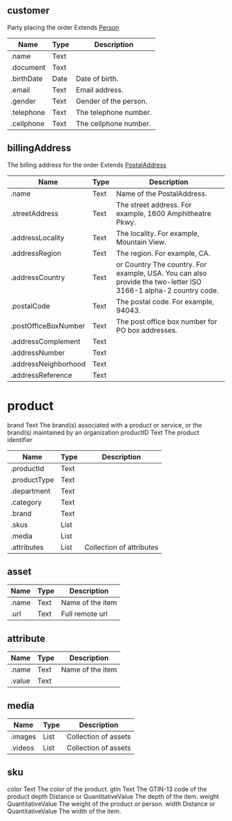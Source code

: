 


## customer

Party placing the order
Extends [Person](https://developers.google.com/schemas/reference/types/Person)

Name | Type | Description
-----|---------|------------------------------------------------------
.name |Text|
.document|Text|
.birthDate|Date|Date of birth.
.email |Text|	Email address.
.gender|Text|Gender of the person.
.telephone|Text|The telephone number.
.cellphone|Text|The cellphone number.

## billingAddress

The billing address for the order
Extends [PostalAddress](https://developers.google.com/schemas/reference/types/PostalAddress)


Name | Type | Description
-----|---------|------------------------------------------------------
.name |Text|	Name of the PostalAddress.
.streetAddress |Text|	The street address. For example, 1600 Amphitheatre Pkwy.
.addressLocality |Text|	The locality. For example, Mountain View.
.addressRegion |Text|	The region. For example, CA.
.addressCountry |Text| or Country	The country. For example, USA. You can also provide the two-letter ISO 3166-1 alpha-2 country code.
.postalCode |Text|	The postal code. For example, 94043.
.postOfficeBoxNumber |Text|	The post office box number for PO box addresses.
.addressComplement |Text|
.addressNumber |Text|
.addressNeighborhood|Text|
.addressReference|Text|


# product

brand	Text	The brand(s) associated with a product or service, or the brand(s) maintained by an organization
productID	Text	The product identifier

Name | Type | Description
-----|---------|------------------------------------------------------
.productId |Text|
.productType |Text|
.department |Text|
.category |Text|
.brand |Text|
.skus |List|
.media |List|
.attributes |List|Collection of attributes


## asset
Name | Type | Description
-----|---------|------------------------------------------------------
.name |Text|	Name of the item
.url |Text|	Full remote url


## attribute
Name | Type | Description
-----|---------|------------------------------------------------------
.name |Text| Name of the item
.value |Text|


## media
Name | Type | Description
-----|---------|------------------------------------------------------
.images |List|	Collection of assets
.videos |List|	Collection of assets


## sku
 color	Text	The color of the product.
 gtin	Text	The GTIN-13 code of the product
 depth	Distance or QuantitativeValue	The depth of the item.
 weight	QuantitativeValue	The weight of the product or person.
 width	Distance or QuantitativeValue	The width of the item.
 
